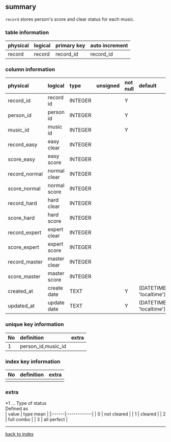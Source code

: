 ## summary
`record` stores person's score and clear status for each music.

### table information
| physical | logical | primary key | auto increment |
|:---------|:--------|:------------|:---------------|
| record   | record  | record_id   | record_id      |

### column information
| physical      | logical      | type    | unsigned | not null | default                        | extra |
|:--------------|:-------------|:--------|:---------|:---------|:-------------------------------|:------|
| record_id     | record id    | INTEGER |          | Y        |                                |       |
| person_id     | person id    | INTEGER |          | Y        |                                |       |
| music_id      | music id     | INTEGER |          | Y        |                                |       |
| record_easy   | easy clear   | INTEGER |          |          |                                | *1    |
| score_easy    | easy score   | INTEGER |          |          |                                |       |
| record_normal | normal clear | INTEGER |          |          |                                | *1    |
| score_normal  | normal score | INTEGER |          |          |                                |       |
| record_hard   | hard clear   | INTEGER |          |          |                                | *1    |
| score_hard    | hard score   | INTEGER |          |          |                                |       |
| record_expert | expert clear | INTEGER |          |          |                                | *1    |
| score_expert  | expert score | INTEGER |          |          |                                |       |
| record_master | master clear | INTEGER |          |          |                                | *1    |
| score_master  | master score | INTEGER |          |          |                                |       |
| created_at    | create date  | TEXT    |          | Y        | (DATETIME('now', 'localtime')) |       |
| updated_at    | update date  | TEXT    |          | Y        | (DATETIME('now', 'localtime')) |       |

### unique key information
| No | definition         | extra |
|:---|:-------------------|-------|
| 1  | person_id,music_id |       |

### index key information
| No | definition | extra |
|:---|:-----------|-------|
|    |            |       |

### extra
*1 ... Type of status  
Defined as  
| value | type mean   |
|:------|:------------|
| 0     | not cleared |
| 1     | cleared     |
| 2     | full combo  |
| 3     | all perfect |

---
[back to index](./index.md)